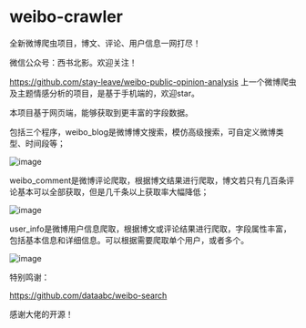 # weibo-crawler

全新微博爬虫项目，博文、评论、用户信息一网打尽！

微信公众号：西书北影。欢迎关注！

https://github.com/stay-leave/weibo-public-opinion-analysis
上一个微博爬虫及主题情感分析的项目，是基于手机端的，欢迎star。

本项目基于网页端，能够获取到更丰富的字段数据。

包括三个程序，weibo_blog是微博博文搜索，模仿高级搜索，可自定义微博类型、时间段等；

![image](https://user-images.githubusercontent.com/58450966/193724601-98e2b0c6-21e4-4201-944d-a547e426d05c.png)


weibo_comment是微博评论爬取，根据博文结果进行爬取，博文若只有几百条评论基本可以全部获取，但是几千条以上获取率大幅降低；

![image](https://user-images.githubusercontent.com/58450966/193724682-886fb42a-ed2a-40e3-b787-ccfa418b9596.png)


user_info是微博用户信息爬取，根据博文或评论结果进行爬取，字段属性丰富，包括基本信息和详细信息。可以根据需要爬取单个用户，或者多个。

![image](https://user-images.githubusercontent.com/58450966/193724744-9a78ac95-133b-4f42-9653-c8ff99782965.png)


特别鸣谢：

https://github.com/dataabc/weibo-search

感谢大佬的开源！
